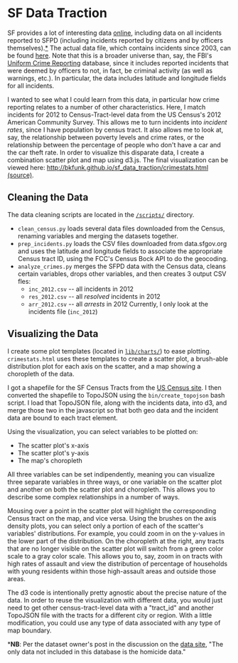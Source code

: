 SF Data Traction
========

SF provides a lot of interesting data [online](https://data.sfgov.org/), including data on all incidents reported to SFPD (including incidents reported by citizens and by officers themselves).[\*](#note1) The actual data file, which contains incidents since 2003, can be found [here](http://apps.sfgov.org/datafiles/view.php?file=Police/sfpd_incident_all_csv.zip). Note that this is a broader universe than, say, the FBI's [Uniform Crime Reporting](http://www.fbi.gov/about-us/cjis/ucr/ucr) database, since it includes reported incidents that were deemed by officers to not, in fact, be criminal activity (as well as warnings, etc.). In particular, the data includes latitude and longitude fields for all incidents.

I wanted to see what I could learn from this data, in particular how crime reporting relates to a number of other characteristics. Here, I match incidents for 2012 to Census-Tract-level data from the US Census's 2012 American Community Survey. This allows me to turn incidents into _incident rates_, since I have population by census tract. It also allows me to look at, say, the relationship between poverty levels and crime rates, or the relationship between the percentage of people who don't have a car and the car theft rate. In order to visualize this disparate data, I create a combination scatter plot and map using d3.js. The final visualization can be viewed here: <http://bkfunk.github.io/sf_data_traction/crimestats.html> [(source)](https://github.com/bkfunk/sf_data_traction/blob/master/crimestats.html).

## Cleaning the Data
The data cleaning scripts are located in the [`/scripts/`](https://github.com/bkfunk/sf_data_traction/tree/master/scripts) directory.
+ `clean_census.py` loads several data files downloaded from the Census, renaming variables and merging the datasets together.
+ `prep_incidents.py` loads the CSV files downloaded from data.sfgov.org and uses the latitude and longitude fields to associate the appropriate Census tract ID, using the FCC's Census Bock API to do the geocoding.
+ `analyze_crimes.py` merges the SFPD data with the Census data, cleans certain variables, drops other variables, and then creates 3 output CSV fles:
  - `inc_2012.csv` -- all incidents in 2012
  - `res_2012.csv` -- all _resolved_ incidents in 2012
  - `arr_2012.csv` -- all _arrests_ in 2012
  Currently, I only look at the incidents file (`inc_2012`)

## Visualizing the Data
I create some plot templates (located in [`lib/charts/`](https://github.com/bkfunk/sf_data_traction/tree/master/lib/charts)) to ease plotting. `crimestats.html` uses these templates to create a scatter plot, a brush-able distribution plot for each axis on the scatter, and a map showing a choropleth of the data.

I got a shapefile for the SF Census Tracts from the [US Census site](http://www2.census.gov/geo/tiger/GENZ2010/gz_2010_06_140_00_500k.zip). I then converted the shapefile to TopoJSON using the `bin/create_topojson` bash script. I load that TopoJSON file, along with the incidents data, into d3, and merge those two in the javascript so that both geo data and the incident data are bound to each tract element.

Using the visualization, you can select variables to be plotted on:
+ The scatter plot's x-axis
+ The scatter plot's y-axis
+ The map's choropleth

All three variables can be set indipendently, meaning you can visualize three separate variables in three ways, or one variable on the scatter plot and another on both the scatter plot and choropleth. This allows you to describe some complex relationships in a number of ways.

Mousing over a point in the scatter plot will highlight the corresponding Census tract on the map, and vice versa. Using the brushes on the axis density plots, you can select only a portion of each of the scatter's variables' distributions. For example, you could zoom in on the y-values in the lower part of the distribution. On the choropleth at the right, any tracts that are no longer visible on the scatter plot will switch from a green color scale to a gray color scale. This allows you to, say, zoom in on tracts with high rates of assault and view the distribution of percentage of households with young residents within those high-assault areas and outside those areas.

The d3 code is intentionally pretty agnostic about the precise nature of the data. In order to reuse the visualization with different data, you would just need to get other census-tract-level data with a "tract_id" and another TopoJSON file with the tracts for a different city or region. With a little modification, you could use any type of data associated with any type of map boundary.



<a id="note1">*</a>__NB__: Per the dataset owner's post in the discussion on the [data site](https://data.sfgov.org/Public-Safety/SFPD-Reported-Incidents-2003-to-Present/dyj4-n68b), "The only data not included in this database is the homicide data."
